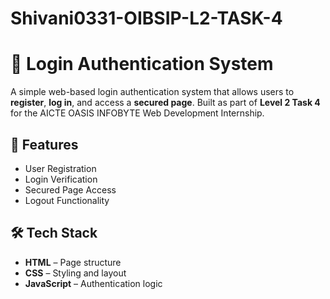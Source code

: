 # Shivani0331-OIBSIP-L2-TASK-4
# 🔐 Login Authentication System

A simple web-based login authentication system that allows users to **register**, **log in**, and access a **secured page**. Built as part of **Level 2 Task 4** for the AICTE OASIS INFOBYTE Web Development Internship.

## 📌 Features

- User Registration
- Login Verification
- Secured Page Access
- Logout Functionality

## 🛠️ Tech Stack

- **HTML** – Page structure
- **CSS** – Styling and layout
- **JavaScript** – Authentication logic



